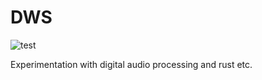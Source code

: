 # DWS
![test](https://github.com/avwhite/dws/workflows/test/badge.svg)

Experimentation with digital audio processing and rust etc.
